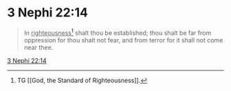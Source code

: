 # 3 Nephi 22:14

> In <u>righteousness</u>[^a] shalt thou be established; thou shalt be far from oppression for thou shalt not fear, and from terror for it shall not come near thee.

[3 Nephi 22:14](https://www.churchofjesuschrist.org/study/scriptures/bofm/3-ne/22?lang=eng&id=p14#p14)


[^a]: TG [[God, the Standard of Righteousness]].
